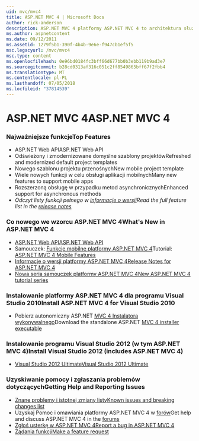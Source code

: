 ```yaml
---
uid: mvc/mvc4
title: ASP.NET MVC 4 | Microsoft Docs
author: rick-anderson
description: ASP.NET MVC 4 platformy ASP.NET MVC 4 to architektura służąca do tworzenia skalowalnych, oparte na standardach aplikacji sieci web przy użyciu wzorców projektowych sprawdzone oraz dzięki możliwościom AS...
ms.author: aspnetcontent
ms.date: 09/12/2011
ms.assetid: 1279f5b1-390f-4b4b-9e6e-f947cb1ef5f5
msc.legacyurl: /mvc/mvc4
msc.type: content
ms.openlocfilehash: 0e96bd0184fc3bff66d677bb0b3ebb119b9ad3e7
ms.sourcegitcommit: b28cd0313af316c051c2ff8549865bff67f2fbb4
ms.translationtype: MT
ms.contentlocale: pl-PL
ms.lasthandoff: 07/05/2018
ms.locfileid: "37814539"
---
```

<a name="aspnet-mvc-4"></a><span data-ttu-id="21aa3-103">ASP.NET MVC 4</span><span class="sxs-lookup"><span data-stu-id="21aa3-103">ASP.NET MVC 4</span></span>
====================
### <a name="top-features"></a><span data-ttu-id="21aa3-104">Najważniejsze funkcje</span><span class="sxs-lookup"><span data-stu-id="21aa3-104">Top Features</span></span>

- <span data-ttu-id="21aa3-105">ASP.NET Web API</span><span class="sxs-lookup"><span data-stu-id="21aa3-105">ASP.NET Web API</span></span>
- <span data-ttu-id="21aa3-106">Odświeżony i zmodernizowane domyślne szablony projektów</span><span class="sxs-lookup"><span data-stu-id="21aa3-106">Refreshed and modernized default project templates</span></span>
- <span data-ttu-id="21aa3-107">Nowego szablonu projektu przenośnych</span><span class="sxs-lookup"><span data-stu-id="21aa3-107">New mobile project template</span></span>
- <span data-ttu-id="21aa3-108">Wiele nowych funkcji w celu obsługi aplikacji mobilnych</span><span class="sxs-lookup"><span data-stu-id="21aa3-108">Many new features to support mobile apps</span></span>
- <span data-ttu-id="21aa3-109">Rozszerzoną obsługę w przypadku metod asynchronicznych</span><span class="sxs-lookup"><span data-stu-id="21aa3-109">Enhanced support for asynchronous methods</span></span>
- <span data-ttu-id="21aa3-110">*Odczyt listy funkcji pełnego w [informacje o wersji](../whitepapers/mvc4-release-notes.md)*</span><span class="sxs-lookup"><span data-stu-id="21aa3-110">*Read the full feature list in the [release notes](../whitepapers/mvc4-release-notes.md)*</span></span>


### <a name="whats-new-in-aspnet-mvc-4"></a><span data-ttu-id="21aa3-111">Co nowego we wzorcu ASP.NET MVC 4</span><span class="sxs-lookup"><span data-stu-id="21aa3-111">What's New in ASP.NET MVC 4</span></span>

- [<span data-ttu-id="21aa3-112">ASP.NET Web API</span><span class="sxs-lookup"><span data-stu-id="21aa3-112">ASP.NET Web API</span></span>](../web-api/index.md)
- <span data-ttu-id="21aa3-113">Samouczek: [Funkcje mobilne platformy ASP.NET MVC 4](overview/older-versions/aspnet-mvc-4-mobile-features.md)</span><span class="sxs-lookup"><span data-stu-id="21aa3-113">Tutorial: [ASP.NET MVC 4 Mobile Features](overview/older-versions/aspnet-mvc-4-mobile-features.md)</span></span>
- [<span data-ttu-id="21aa3-114">Informacje o wersji platformy ASP.NET MVC 4</span><span class="sxs-lookup"><span data-stu-id="21aa3-114">Release Notes for ASP.NET MVC 4</span></span>](../whitepapers/mvc4-release-notes.md)
- [<span data-ttu-id="21aa3-115">Nowa seria samouczek platformy ASP.NET MVC 4</span><span class="sxs-lookup"><span data-stu-id="21aa3-115">New ASP.NET MVC 4 tutorial series</span></span>](overview/older-versions/getting-started-with-aspnet-mvc4/intro-to-aspnet-mvc-4.md)


### <a name="install-aspnet-mvc-4-for-visual-studio-2010"></a><span data-ttu-id="21aa3-116">Instalowanie platformy ASP.NET MVC 4 dla programu Visual Studio 2010</span><span class="sxs-lookup"><span data-stu-id="21aa3-116">Install ASP.NET MVC 4 for Visual Studio 2010</span></span>

- <span data-ttu-id="21aa3-117">Pobierz autonomiczny ASP.NET [MVC 4 Instalatora wykonywalnego](https://www.microsoft.com/download/details.aspx?id=30683)</span><span class="sxs-lookup"><span data-stu-id="21aa3-117">Download the standalone ASP.NET [MVC 4 installer executable](https://www.microsoft.com/download/details.aspx?id=30683)</span></span>


### <a name="install-visual-studio-2012-includes-aspnet-mvc-4"></a><span data-ttu-id="21aa3-118">Instalowanie programu Visual Studio 2012 (w tym ASP.NET MVC 4)</span><span class="sxs-lookup"><span data-stu-id="21aa3-118">Install Visual Studio 2012 (includes ASP.NET MVC 4)</span></span>

- [<span data-ttu-id="21aa3-119">Visual Studio 2012 Ultimate</span><span class="sxs-lookup"><span data-stu-id="21aa3-119">Visual Studio 2012 Ultimate</span></span>](https://go.microsoft.com/fwlink/?linkid=247148)


### <a name="getting-help-and-reporting-issues"></a><span data-ttu-id="21aa3-120">Uzyskiwanie pomocy i zgłaszania problemów dotyczących</span><span class="sxs-lookup"><span data-stu-id="21aa3-120">Getting Help and Reporting Issues</span></span>

- [<span data-ttu-id="21aa3-121">Znane problemy i istotnej zmiany listy</span><span class="sxs-lookup"><span data-stu-id="21aa3-121">Known issues and breaking changes list</span></span>](../whitepapers/mvc4-release-notes.md#_Toc303253815)
- <span data-ttu-id="21aa3-122">Uzyskaj Pomoc i omawiania platformy ASP.NET MVC 4 w [forów](https://forums.asp.net/1146.aspx)</span><span class="sxs-lookup"><span data-stu-id="21aa3-122">Get help and discuss ASP.NET MVC 4 in the [forums](https://forums.asp.net/1146.aspx)</span></span>
- [<span data-ttu-id="21aa3-123">Zgłoś usterkę w ASP.NET MVC 4</span><span class="sxs-lookup"><span data-stu-id="21aa3-123">Report a bug in ASP.NET MVC 4</span></span>](https://github.com/aspnet/AspNetWebStack/issues)
- [<span data-ttu-id="21aa3-124">Żądania funkcji</span><span class="sxs-lookup"><span data-stu-id="21aa3-124">Make a feature request</span></span>](http://aspnet.uservoice.com/forums/41201-asp-net-mvc)
